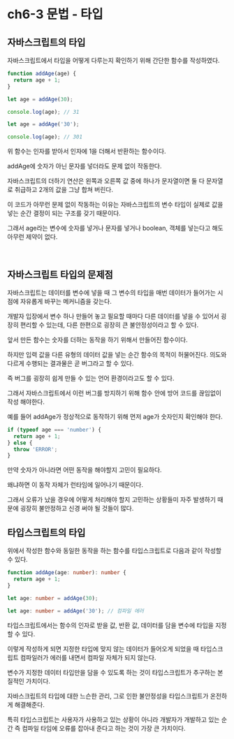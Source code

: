 # ch6-3 문법 - 타입

## 자바스크립트의 타입

자바스크립트에서 타입을 어떻게 다루는지 확인하기 위해 간단한 함수를 작성하였다.

```js
function addAge(age) {
  return age + 1;
}

let age = addAge(30);

console.log(age); // 31

let age = addAge('30');

console.log(age); // 301
```

위 함수는 인자를 받아서 인자에 1을 더해서 반환하는 함수이다.

addAge에 숫자가 아닌 문자를 넣더라도 문제 없이 작동한다.

자바스크립트의 더하기 연산은 왼쪽과 오른쪽 값 중에 하나가 문자열이면 둘 다 문자열로 취급하고 2개의 값을 그냥 합쳐 버린다.

이 코드가 아무런 문제 없이 작동하는 이유는 자바스크립트의 변수 타입이 실제로 값을 넣는 순간 결정이 되는 구조를 갖기 때문이다.

그래서 age라는 변수에 숫자를 넣거나 문자를 넣거나 boolean, 객체를 넣는다고 해도 아무런 제약이 없다.

<br />

## 자바스크립트 타입의 문제점

자바스크립트는 데이터를 변수에 넣을 때 그 변수의 타입을 매번 데이터가 들어가는 시점에 자유롭게 바꾸는 메커니즘을 갖는다.

개발자 입장에서 변수 하나 만들어 놓고 필요할 때마다 다른 데이터를 넣을 수 있어서 굉장히 편리할 수 있는데, 다른 한편으로 굉장히 큰 불안정성이라고 할 수 있다.

앞서 만든 함수는 숫자를 더하는 동작을 하기 위해서 만들어진 함수이다.

하지만 입력 값을 다른 유형의 데이터 값을 넣는 순간 함수의 목적이 허물어진다.
의도와 다르게 수행되는 결과물은 곧 버그라고 할 수 있다.

즉 버그를 굉장히 쉽게 만들 수 있는 언어 환경이라고도 할 수 있다.

그래서 자바스크립트에서 이런 버그를 방지하기 위해 함수 안에 방어 코드를 끊임없이 작성 해야한다.

예를 들어 addAge가 정상적으로 동작하기 위해 먼저 age가 숫자인지 확인해야 한다.

```js
if (typeof age === 'number') {
  return age + 1;
} else {
  throw 'ERROR';
}
```

만약 숫자가 아니라면 어떤 동작을 해야할지 고민이 필요하다.

왜냐하면 이 동작 자체가 런타임에 일어나기 때문이다.

그래서 오류가 났을 경우에 어떻게 처리해야 할지 고민하는 상황들미 자주 발생하기 때문에 굉장히 불안정하고 신경 써야 될 것들이 많다.

## 타입스크립트의 타입

위에서 작성한 함수와 동일한 동작을 하는 함수를 타입스크립트로 다음과 같이 작성할 수 있다.

```ts
function addAge(age: number): number {
  return age + 1;
}

let age: number = addAge(30);

let age: number = addAge('30'); // 컴파일 에러
```

타입스크립트에서는 함수의 인자로 받을 값, 반환 값, 데이터를 담을 변수에 타입을 지정할 수 있다.

이렇게 작성하게 되면 지정한 타입에 맞지 않는 데이터가 들어오게 되었을 때 타입스크립트 컴파일러가 에러를 내면서 컴파일 자체가 되지 않는다.

변수가 지정한 데이터 타입만을 담을 수 있도록 하는 것이 타입스크립트가 추구하는 본질적인 가치이다.

자바스크립트의 타입에 대한 느슨한 관리, 그로 인한 불안정성을 타입스크립트가 온전하게 해결해준다.

특히 타입스크립트는 사용자가 사용하고 있는 상황이 아니라 개발자가 개발하고 있는 순간
즉 컴파일 타임에 오류를 잡아내 준다고 하는 것이 가장 큰 가치이다.
